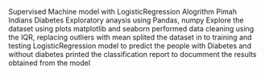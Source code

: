 Supervised Machine model with LogisticRegression Alogrithm 
Pimah Indians Diabetes
Exploratory anaysis using Pandas, numpy 
Explore the dataset using plots matplotlib and seaborn 
performed data cleaning using the IQR, replacing outliers with mean
splited the dataset in to training and testing 
LogisticRegression model to predict the people with Diabetes and without diabetes 
printed the classification report to documment the results obtained from the model 
